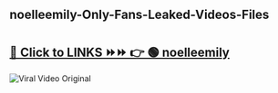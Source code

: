 
 ## noelleemily-Only-Fans-Leaked-Videos-Files

# <h2><a href="https://mediaupload.pro?noelleemily">🔗 Click to LINKS ⏩⏩ 👉 🟢 noelleemily </a></h2>

<a href="https://mediaupload.pro?noelleemily" rel="nofollow" data-target="animated-image.originalLink"><img src="https://i.ibb.co.com/xMMVF88/686577567.gif" alt="Viral Video Original" style="max-width: 100%; display: inline-block;" data-target="animated-image.originalImage"></a>